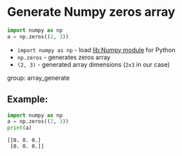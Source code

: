 # Generate Numpy zeros array

```python
import numpy as np
a = np.zeros((2, 3))
```

- `import numpy as np` - load [lib:Numpy module](/python-numpy/how-to-install-python-numpy-lib) for Python
- `np.zeros` - generates zeros array
- `(2, 3)` - generated array dimensions (`2x3` in our case)

group: array_generate

## Example: 
```python
import numpy as np
a = np.zeros((2, 3))
print(a)
```
```
[[0. 0. 0.]
 [0. 0. 0.]]

```

